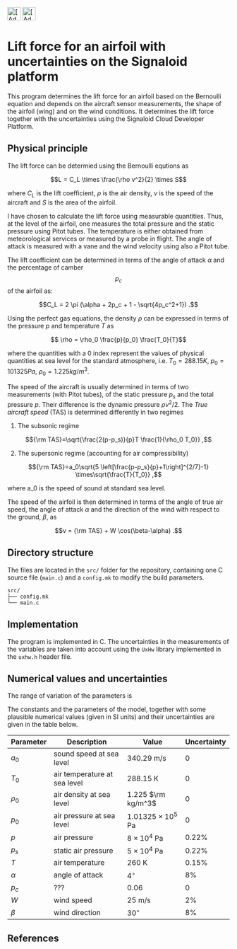 [<img src="https://assets.signaloid.io/add-to-signaloid-cloud-logo-dark-v6.png#gh-dark-mode-only" alt="[Add to signaloid.io]" height="30">](https://signaloid.io/repositories?connect=https://github.com/signaloid/Signaloid-Demo-General-C#gh-dark-mode-only)
[<img src="https://assets.signaloid.io/add-to-signaloid-cloud-logo-light-v6.png#gh-light-mode-only" alt="[Add to signaloid.io]" height="30">](https://signaloid.io/repositories?connect=https://github.com/signaloid/Signaloid-Demo-General-C#gh-light-mode-only)

# Lift force for an airfoil with uncertainties on the Signaloid platform
This program determines the lift force for an airfoil based on the Bernoulli equation and depends on the aircraft sensor measurements, the shape of the airfoil (wing) and on the wind conditions. It determines the lift force together with the uncertainties using the Signaloid Cloud Developer Platform.

## Physical principle
The lift force can be determied using the Bernoulli equtions as

$$L = C_L \times \frac{\rho v^2}{2} \times S$$

where $C_L$ is the lift coefficient, $\rho$ is the air density, $v$ is the speed of the aircraft and $S$ is the area of the airfoil.

I have chosen to calculate the lift force using measurable quantities. Thus, at the level of the airfoil, one measures the total pressure and the static pressure using Pitot tubes. The temperature is either obtained from meteorological services or measured by a probe in flight. The angle of attack is measured with a vane and the wind velocity using also a Pitot tube.

The lift coefficient can be determined in terms of the angle of attack $\alpha$ and the percentage of camber $$p_c$$ of the airfoil as:

$$C_L = 2 \pi (\alpha + 2p_c + 1 - \sqrt{4p_c^2+1})  .$$

Using the perfect gas equations, the density $\rho$ can be expressed in terms of the pressure $p$ and temperature $T$ as

$$ \rho = \rho_0 \frac{p}{p_0} \frac{T_0}{T}$$

where the quantities with a 0 index represent the values of physical quantities at sea level for the standard atmosphere, i.e. $T_0 = 288.15 K$, $p_0=101325 Pa$, $\rho_0=1.225 kg/m^3$.

The speed of the aircraft is usually determined in terms of two measurements (with Pitot tubes), of the static pressure $p_s$ and the total pressure $p$. Their difference is the dynamic pressure $\rho v^2/2$. The *True aircraft speed* (TAS) is determined differently in two regimes
1) The subsonic regime

$${\rm TAS}=\sqrt{\frac{2(p-p_s)}{p}T \frac{1}{\rho_0 T_0}} ,$$

2) The supersonic regime (accounting for air compressibility)

$${\rm TAS}=a_0\sqrt{5 \left[\frac{p-p_s}{p}+1\right]^{2/7}-1} \times\sqrt{\frac{T}{T_0}} ,$$

where a_0 is the speed of sound at standard sea level.

The speed of the airfoil is then determined in terms of the angle of true air speed, the angle of attack $\alpha$ and the direction of the wind with respect to the ground, $\beta$, as

$$v = {\rm TAS} + W \cos(\beta-\alpha)  .$$


## Directory structure
The files are located in the `src/` folder for the repository, containing one C source file (`main.c`) and a `config.mk` to modify the build parameters.
```
src/
├── config.mk
└── main.c
```


## Implementation
The program is implemented in C. The uncertainties in the measurements of the variables are taken into account using the `UxHw` library implemented in the `uxhw.h` header file.
## Numerical values and uncertainties

The range of variation of the parameters is

The constants and the parameters of the model, together with some plausible numerical values (given in SI units) and their uncertainties are given in the table below.

| Parameter | Description | Value | Uncertainty
| --- | --- | --- | ---
| $a_0$ | sound speed at sea level | 340.29 m/s | 0
| $T_0$ | air temperature at sea level | 288.15 K | 0
| $\rho_0$ | air density at sea level | 1.225 $\rm kg/m^3$ | 0
| $p_0$ | air pressure at sea level | $1.01325 \times 10^5$ Pa | 0
| $p$ | air pressure  | $8 \times 10^4$ Pa | $0.22$%
| $p_s$ | static air pressure  | $5 \times 10^4$ Pa | $0.22$%
| $T$ | air temperature | 260 K |  $0.15$%
| $\alpha$ | angle of attack | $4^{\circ}$ | 8%
| $p_c$ | ??? | 0.06 | 0
| $W$ | wind speed | 25 m/s | 2%
| $\beta$ | wind direction | $30^{\circ}$ | 8%


## References
